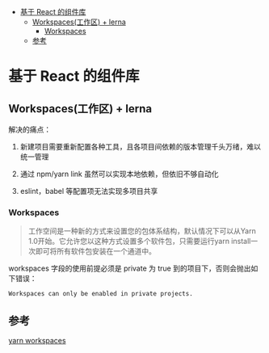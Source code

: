 <!-- TOC -->

- [基于 React 的组件库](#基于-react-的组件库)
    - [Workspaces(工作区) + lerna](#workspaces工作区--lerna)
        - [Workspaces](#workspaces)
    - [参考](#参考)

<!-- /TOC -->

# 基于 React 的组件库

## Workspaces(工作区) + lerna

解决的痛点：

1. 新建项目需要重新配置各种工具，且各项目间依赖的版本管理千头万绪，难以统一管理

2. 通过 npm/yarn link 虽然可以实现本地依赖，但依旧不够自动化

3. eslint，babel 等配置项无法实现多项目共享

### Workspaces

> 工作空间是一种新的方式来设置您的包体系结构，默认情况下可以从Yarn 1.0开始。它允许您以这种方式设置多个软件包，只需要运行yarn install一次即可将所有软件包安装在一个通道中。

workspaces 字段的使用前提必须是 private 为 true 到的项目下，否则会抛出如下错误：

```
Workspaces can only be enabled in private projects.
```

## 参考

[yarn workspaces](https://yarnpkg.com/lang/en/docs/workspaces/)